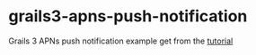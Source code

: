 # grails3-apns-push-notification

Grails 3 APNs push notification example get from the [tutorial](https://www.djamware.com/post/598c721280aca768e4d2b12d/grails-3-send-push-notification-to-ios-apps-using-apns)
